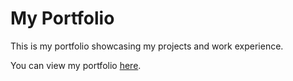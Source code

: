 # My Portfolio

This is my portfolio showcasing my projects and work experience.

You can view my portfolio [here](https://github.com/javedijk/portfolio).
